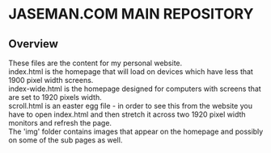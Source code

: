 # JASEMAN.COM MAIN REPOSITORY
## Overview
These files are the content for my personal website.<br/>
index.html is the homepage that will load on devices which have less that 1900 pixel width screens.<br/>
index-wide.html is the homepage designed for computers with screens that are set to 1920 pixels width.<br/>
scroll.html is an easter egg file - in order to see this from the website you have to open index.html and then stretch it across two 1920 pixel width monitors and refresh the page.<br/>
The 'img' folder contains images that appear on the homepage and possibly on some of the sub pages as well.<br/>
